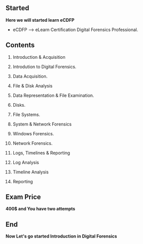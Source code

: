 ## Started  

**Here we will started learn eCDFP**  

- eCDFP --> eLearn Certification Digital Forensics Professional.  

## Contents

1. Introduction & Acquisition
  1. Introdution to Digital Forensics.  
  2. Data Acquisition.  

2. File & Disk Analysis  
  1. Data Representation & File Examination.  
  2. Disks.  
  3. File Systems.  

3. System & Network Forensics  
  1. Windows Forensics.  
  2. Network Forensics.  

4. Logs, Timelines & Reporting  
  1. Log Analysis
  2. Timeline Analysis
  3. Reporting

## Exam Price 

**400$ and You have two attempts**  

## End

**Now Let's go started Introduction in Digital Forensics**  